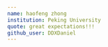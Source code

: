 ```yaml
---
name: haofeng zhong
institution: Peking University
quote: great expectations!!!
github_user: DDXDaniel
---
```

